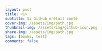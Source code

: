```yaml
---
layout: post
title: <1>
subtitle: Si GitHub m'était conté
cover-img: /assets/img/path.jpg
thumbnail-img: /assets/img/github-icon.png
share-img: /assets/img/path.jpg
tags: [books, test]
comments: false
---
```

